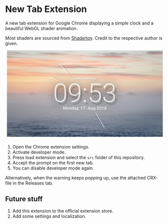# New Tab Extension

A new tab extension for Google Chrome displaying a simple clock and a beautiful WebGL shader animation.

Most shaders are sourced from [Shadertoy](https://shadertoy.com). Credit to the respective author is given.

![image1](img1.png)

  1. Open the Chrome extension settings.
  2. Activate developer mode.
  3. Press load extension and select the `src` folder of this repository.
  4. Accept the prompt on the first new tab.
  5. You can disable developer mode again.

Alternatively, when the warning keeps popping up, use the attached CRX-file in the Releases tab.

## Future stuff

 1. Add this extension to the official extension store.
 2. Add some settings and localization.

